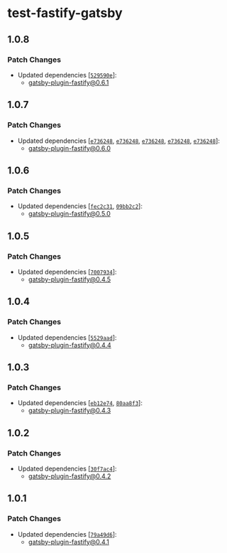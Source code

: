 # test-fastify-gatsby

## 1.0.8

### Patch Changes

- Updated dependencies [[`529590e`](https://github.com/gatsby-uc/plugins/commit/529590eb9e83ec4188ad9ef23eca9c9d14fb8729)]:
  - gatsby-plugin-fastify@0.6.1

## 1.0.7

### Patch Changes

- Updated dependencies [[`e736248`](https://github.com/gatsby-uc/plugins/commit/e736248513e6bdbeb29cbedd06b79ed40ac0294f), [`e736248`](https://github.com/gatsby-uc/plugins/commit/e736248513e6bdbeb29cbedd06b79ed40ac0294f), [`e736248`](https://github.com/gatsby-uc/plugins/commit/e736248513e6bdbeb29cbedd06b79ed40ac0294f), [`e736248`](https://github.com/gatsby-uc/plugins/commit/e736248513e6bdbeb29cbedd06b79ed40ac0294f), [`e736248`](https://github.com/gatsby-uc/plugins/commit/e736248513e6bdbeb29cbedd06b79ed40ac0294f)]:
  - gatsby-plugin-fastify@0.6.0

## 1.0.6

### Patch Changes

- Updated dependencies [[`fec2c31`](https://github.com/gatsby-uc/plugins/commit/fec2c31d1d64a51d6b99297ff0c1345ec2f4bad3), [`09bb2c2`](https://github.com/gatsby-uc/plugins/commit/09bb2c272f7127a732e1ad54d2b8fb38db054523)]:
  - gatsby-plugin-fastify@0.5.0

## 1.0.5

### Patch Changes

- Updated dependencies [[`7007934`](https://github.com/gatsby-uc/plugins/commit/700793427bf754a8449717179d51dabe76096d81)]:
  - gatsby-plugin-fastify@0.4.5

## 1.0.4

### Patch Changes

- Updated dependencies [[`5529aad`](https://github.com/gatsby-uc/plugins/commit/5529aadf0f65c4b0c193131d606c3ce7d8d06651)]:
  - gatsby-plugin-fastify@0.4.4

## 1.0.3

### Patch Changes

- Updated dependencies [[`eb12e74`](https://github.com/gatsby-uc/plugins/commit/eb12e74e05268ee7778f00711772749cd7d8ab6c), [`80aa8f3`](https://github.com/gatsby-uc/plugins/commit/80aa8f39c79bed433b47dad39810767710d0bdd2)]:
  - gatsby-plugin-fastify@0.4.3

## 1.0.2

### Patch Changes

- Updated dependencies [[`30f7ac4`](https://github.com/gatsby-uc/plugins/commit/30f7ac4bb5c39374b79ed900b3aab60f9c44774a)]:
  - gatsby-plugin-fastify@0.4.2

## 1.0.1

### Patch Changes

- Updated dependencies [[`79a49d6`](https://github.com/gatsby-uc/plugins/commit/79a49d63ef6fbb9ad997545e9e692f16b9e04ec3)]:
  - gatsby-plugin-fastify@0.4.1
